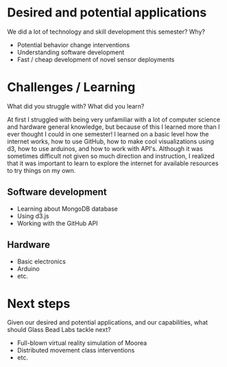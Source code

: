 # Desired and potential applications

We did a lot of technology and skill development this semester? Why?

 - Potential behavior change interventions
 - Understanding software development
 - Fast / cheap development of novel sensor deployments

# Challenges / Learning

What did you struggle with? What did you learn?

At first I struggled with being very unfamiliar with a lot of computer science and hardware general knowledge, but because of this I learned more than I ever thought I could in one semester! I learned on a basic level how the internet works, how to use GitHub, how to make cool visualizations using d3, how to use arduinos, and how to work with API's. Although it was sometimes difficult not given so much direction and instruction, I realized that it was important to learn to explore the internet for available resources to try things on my own. 

## Software development

 - Learning about MongoDB database
 - Using d3.js 
 - Working with the GitHub API

## Hardware

 - Basic electronics
 - Arduino
 - etc.

# Next steps

Given our desired and potential applications, and our capabilities, what should
Glass Bead Labs tackle next?

 - Full-blown virtual reality simulation of Moorea
 - Distributed movement class interventions
 - etc.
